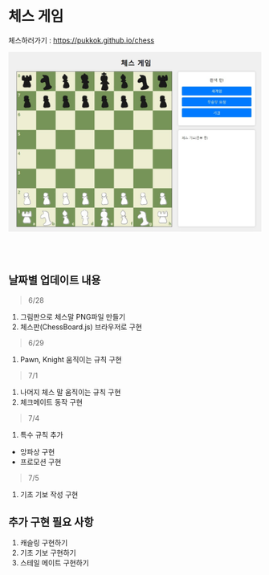 # 체스 게임

체스하러가기 : https://pukkok.github.io/chess

<img src='public/extra/main.JPG'>

<br><br>
## 날짜별 업데이트 내용
<BlockQuote>6/28</BlockQuote>
 
1. 그림판으로 체스말 PNG파일 만들기
2. 체스판(ChessBoard.js) 브라우저로 구현

<BlockQuote>6/29</BlockQuote>

1. Pawn, Knight 움직이는 규칙 구현

<BlockQuote>7/1</BlockQuote>

1. 나머지 체스 말 움직이는 규칙 구현
2. 체크메이트 동작 구현

<BlockQuote>7/4</BlockQuote>

1. 특수 규칙 추가
 - 앙파상 구현
 - 프로모션 구현

<BlockQuote>7/5</BlockQuote>

1. 기초 기보 작성 구현

## 추가 구현 필요 사항

1. 캐슬링 구현하기
2. 기초 기보 구현하기
3. 스테일 메이트 구현하기
